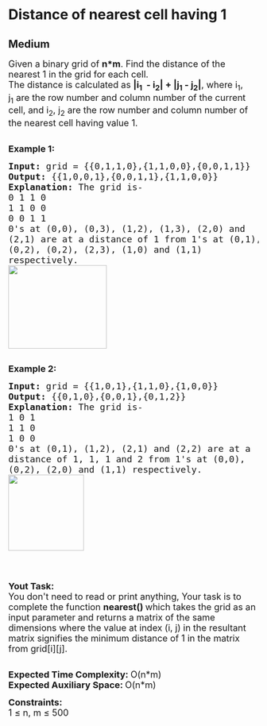 # Distance of nearest cell having 1
## Medium
<div class="problems_problem_content__Xm_eO" style="user-select: auto;"><p style="user-select: auto;"><span style="font-size: 18px; user-select: auto;">Given a binary grid of <strong style="user-select: auto;">n*m</strong>. Find the distance of the nearest 1 in the grid&nbsp;for each cell.<br style="user-select: auto;">
The distance is calculated as&nbsp;<strong style="user-select: auto;">|i<sub style="user-select: auto;">1</sub>&nbsp; - i<sub style="user-select: auto;">2</sub>| + |j<sub style="user-select: auto;">1</sub>&nbsp;- j<sub style="user-select: auto;">2</sub>|</strong>, where i<sub style="user-select: auto;">1</sub>, j<sub style="user-select: auto;">1</sub>&nbsp;are the row number and column number of the current cell, and i<sub style="user-select: auto;">2</sub>, j<sub style="user-select: auto;">2</sub>&nbsp;are the row number and column number of the nearest cell having value 1.</span><br style="user-select: auto;">
&nbsp;</p>

<p style="user-select: auto;"><span style="font-size: 18px; user-select: auto;"><strong style="user-select: auto;">Example 1:</strong></span></p>

<pre style="user-select: auto;"><span style="font-size: 18px; user-select: auto;"><strong style="user-select: auto;">Input: </strong>grid = {{0,1,1,0},{1,1,0,0},{0,0,1,1}}
<strong style="user-select: auto;">Output: </strong>{{1,0,0,1},{0,0,1,1},{1,1,0,0}}
<strong style="user-select: auto;">Explanation: </strong>The grid is-
0 1 1 0&nbsp;
1 1 0 0&nbsp;
0 0 1 1&nbsp;
0's at (0,0), (0,3), (1,2), (1,3), (2,0) and
(2,1) are at a distance of 1 from 1's at (0,1),
(0,2), (0,2), (2,3), (1,0) and (1,1)
respectively.
<img alt="" src="https://media.geeksforgeeks.org/wp-content/uploads/20221107154436/WhatsAppImage20221107at34408PM.jpeg" style="height: 168px; width: 198px; user-select: auto;"></span>

</pre>

<p style="user-select: auto;"><span style="font-size: 18px; user-select: auto;"><strong style="user-select: auto;">Example 2:</strong></span></p>

<pre style="user-select: auto;"><span style="font-size: 18px; user-select: auto;"><strong style="user-select: auto;">Input: </strong>grid = {{1,0,1},{1,1,0},{1,0,0}}
<strong style="user-select: auto;">Output: </strong>{{0,1,0},{0,0,1},{0,1,2}}
<strong style="user-select: auto;">Explanation:</strong></span><span style="font-size: 18px; user-select: auto;">&nbsp;The grid is-
1 0 1
1 1 0
1 0 0
0's at (0,1), (1,2), (2,1) and (2,2) are at a 
distance of 1, 1, 1 and 2 from 1's at (0,0),
(0,2), (2,0) and (1,1) respectively.
<img alt="" src="https://media.geeksforgeeks.org/wp-content/uploads/20221107155306/WhatsAppImage20221107at35249PM.jpeg" style="height: 153px; width: 152px; user-select: auto;"></span>

</pre>

<p style="user-select: auto;">&nbsp;</p>

<p style="user-select: auto;"><span style="font-size: 18px; user-select: auto;"><strong style="user-select: auto;">Yout Task:</strong><br style="user-select: auto;">
You don't need to read or print anything, Your task is to complete the function&nbsp;<strong style="user-select: auto;">nearest()&nbsp;</strong>which takes the grid as an input parameter and returns&nbsp;a matrix of the same dimensions where the value at index (i, j) in the resultant matrix signifies the minimum distance of 1 in the matrix from grid[i][j].</span><br style="user-select: auto;">
&nbsp;</p>

<p style="user-select: auto;"><span style="font-size: 18px; user-select: auto;"><strong style="user-select: auto;">Expected Time Complexity:&nbsp;</strong>O(n*m)<br style="user-select: auto;">
<strong style="user-select: auto;">Expected Auxiliary Space:&nbsp;</strong>O(n*m)</span></p>

<p style="user-select: auto;"><span style="font-size: 18px; user-select: auto;"><strong style="user-select: auto;">Constraints:</strong><br style="user-select: auto;">
1 ≤ n, m ≤ 500</span></p>
</div>